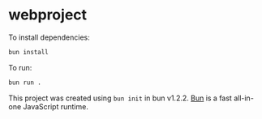 # webproject

To install dependencies:

```bash
bun install
```

To run:

```bash
bun run .
```

This project was created using `bun init` in bun v1.2.2. [Bun](https://bun.sh) is a fast all-in-one JavaScript runtime.
